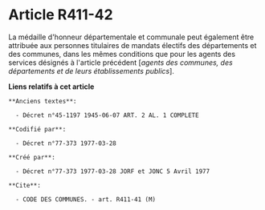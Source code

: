 # Article R411-42

La médaille d'honneur départementale et communale peut également être attribuée aux personnes titulaires de mandats électifs
des départements et des communes, dans les mêmes conditions que pour les agents des services désignés à l'article précédent
[*agents des communes, des départements et de leurs établissements publics*].

**Liens relatifs à cet article**

	**Anciens textes**:

	  - Décret n°45-1197 1945-06-07 ART. 2 AL. 1 COMPLETE

	**Codifié par**:

	  - Décret n°77-373 1977-03-28

	**Créé par**:

	  - Décret n°77-373 1977-03-28 JORF et JONC 5 Avril 1977

	**Cite**:

	  - CODE DES COMMUNES. - art. R411-41 (M)
